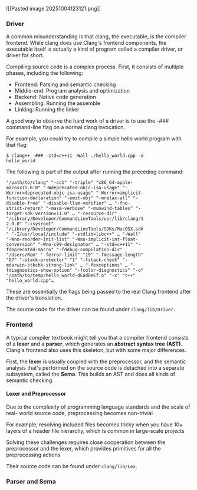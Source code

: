 ![[Pasted image 20251004123121.png]]

### Driver
A common misunderstanding is that clang, the executable, is the compiler frontend. While clang does use Clang's frontend components, the executable itself is actually a kind of program called a compiler driver, or driver for short.

Compiling source code is a complex process. First, it consists of multiple phases, including the following:
- Frontend: Parsing and semantic checking
- Middle-end: Program analysis and optimization
- Backend: Native code generation
- Assembling: Running the assemble
- Linking: Running the linker

A good way to observe the hard work of a driver is to use the -### command-line flag on a normal clang invocation.

For example, you could try to compile a simple hello world program with that flag:
```
$ clang++ -### -std=c++11 -Wall ./hello_world.cpp -o
hello_world
```

The following is part of the output after running the preceding command:
```
"/path/to/clang" "-cc1" "-triple" "x86_64-apple-
macosx11.0.0" "-Wdeprecated-objc-isa-usage" "-
Werror=deprecated-objc-isa-usage" "-Werror=implicit-
function-declaration" "-emit-obj" "-mrelax-all" "-
disable-free" "-disable-llvm-verifier" … "-fno-
strict-return" "-masm-verbose" "-munwind-tables" "-
target-sdk-version=11.0" … "-resource-dir"
"/Library/Developer/CommandLineTools/usr/lib/clang/1
2.0.0" "-isysroot"
"/Library/Developer/CommandLineTools/SDKs/MacOSX.sdk
" "-I/usr/local/include" "-stdlib=libc++" … "-Wall"
"-Wno-reorder-init-list" "-Wno-implicit-int-float-
conversion" "-Wno-c99-designator" … "-std=c++11" "-
fdeprecated-macro" "-fdebug-compilation-dir"
"/Users/Rem" "-ferror-limit" "19" "-fmessage-length"
"87" "-stack-protector" "1" "-fstack-check" "-
mdarwin-stkchk-strong-link" … "-fexceptions" … "-
fdiagnostics-show-option" "-fcolor-diagnostics" "-o"
"/path/to/temp/hello_world-dEadBeEf.o" "-x" "c++"
"hello_world.cpp"…
```

These are essentially the flags being passed to the real Clang frontend after the driver's translation.

The source code for the driver can be found under `clang/lib/Driver`.

### Frontend
A typical compiler textbook might tell you that a compiler frontend consists of a **lexer** and a **parser**, which generates an **abstract syntax tree (AST)**. Clang's frontend also uses this skeleton, but with some major differences. 

First, the **lexer** is usually coupled with the preprocessor, and the semantic analysis that's performed on the source code is detached into a separate subsystem, called the **Sema**. This builds an AST and does all kinds of semantic checking.

#### Lexer and Preprocessor
Due to the complexity of programming language standards and the scale of real- world source code, preprocessing becomes non-trivial

For example, resolving included files becomes tricky when you have 10+ layers of a header file hierarchy, which is common in large-scale projects

Solving these challenges requires close cooperation between the preprocessor and the lexer, which provides primitives for all the preprocessing actions

Their source code can be found under `clang/lib/Lex`. 

### Parser and Sema


